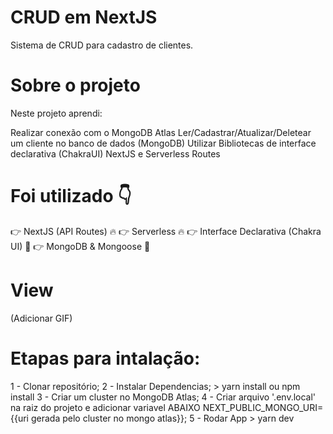 # CRUD em NextJS

Sistema de CRUD para cadastro de clientes.

# Sobre o projeto

Neste projeto aprendi:

Realizar conexão com o MongoDB Atlas
Ler/Cadastrar/Atualizar/Deletear um cliente no banco de dados (MongoDB)
Utilizar Bibliotecas de interface declarativa (ChakraUI)
NextJS e Serverless Routes

# Foi utilizado 👇

👉 NextJS (API Routes) 🔥
👉 Serverless 🔥
👉 Interface Declarativa (Chakra UI) 📸
👉 MongoDB & Mongoose 💚

# View
(Adicionar GIF)

# Etapas para intalação:

1 - Clonar repositório;
2 - Instalar Dependencias;
      > yarn install ou npm install
3 - Criar um cluster no MongoDB Atlas;
4 - Criar arquivo '.env.local' na raiz do projeto e adicionar variavel ABAIXO
      NEXT_PUBLIC_MONGO_URI={{uri gerada pelo cluster no mongo atlas}};
5 - Rodar App
      > yarn dev
